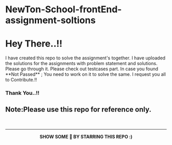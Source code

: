 # NewTon-School-frontEnd-assignment-soltions

<h1>Hey There..!!</h1>
<p> I have created this repo to solve the assignment's together. I have uploaded the solutions for the assignments with problem statement and solutions.
 Please go through it. Please check out testcases part. In case you found **Not Passed** ; You need to work on it to solve the same. I request you all to Contribute.!!</p>

<h3>Thank You..!!</h3>

<h2>Note:Please use this repo for reference only.</h2>

<br><hr>

<p align="center">
  <b> SHOW SOME 🧡 BY STARRING THIS REPO :)  </b></p>
